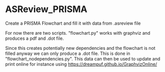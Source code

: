 # ASReview_PRISMA
Create a PRISMA Flowchart and fill it with data from .asreview file

For now there are two scripts. "flowchart.py" works with graphviz and produces a pdf and .dot file. 

Since this creates potentially new dependencies and the flowchart is not filled anyway we can only produce a .dot file. 
This is done in "flowchart_nodependencies.py". This data can then be used to update and print online for instance using https://dreampuf.github.io/GraphvizOnline/